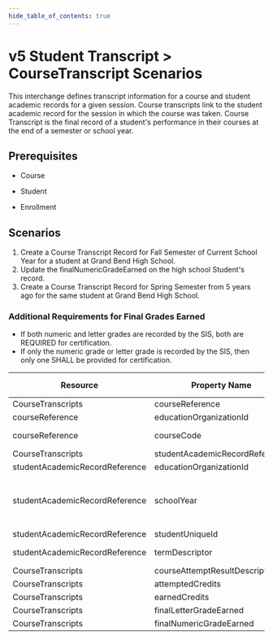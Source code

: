 ```yaml
---
hide_table_of_contents: true
---
```


# v5 Student Transcript > CourseTranscript Scenarios

This interchange defines transcript information for a course and student
academic records for a given session. Course transcripts link to the student
academic record for the session in which the course was taken. Course Transcript
is the final record of a student's performance in their courses at the end of a
semester or school year.

## Prerequisites

* Course

* Student

* Enrollment

## Scenarios

1. Create a Course Transcript Record for Fall Semester of Current School Year for a student at Grand Bend High School. 
2. Update the finalNumericGradeEarned on the high school Student's record.
3. Create a Course Transcript Record for Spring Semester from 5 years ago for the same student at Grand Bend High School. 

### Additional Requirements for Final Grades Earned

* If both numeric and letter grades are recorded by the SIS, both are REQUIRED
  for certification.
* If only the numeric grade or letter grade is recorded by the SIS, then only
  one SHALL be provided for certification.

| Resource                       | Property Name                  | Is Collection | Data Type                      | Required | Scenario 1: POST        | Scenario 2 <br/>PUT     | Scenario 3: POST        |
| ------------------------------ | ------------------------------ | ------------- | ------------------------------ | -------- | ----------------------- | ----------------------- | ----------------------- |
| CourseTranscripts              | courseReference                | FALSE         | courseReference                | REQUIRED |                         |                         |                         |
| courseReference                | educationOrganizationId        | FALSE         | integer                        | REQUIRED | 255901001               | 255901001               | 255901001               |
| courseReference                | courseCode                     | FALSE         | string                         | REQUIRED | ALG-01                  | ALG-01                  | [System Value]          |
| CourseTranscripts              | studentAcademicRecordReference | FALSE         | studentAcademicRecordReference | REQUIRED |                         |                         |                         |
| studentAcademicRecordReference | educationOrganizationId        | FALSE         | integer                        | REQUIRED | 255901001               | 255901001               | 255901001               |
| studentAcademicRecordReference | schoolYear                     | FALSE         | integer                        | REQUIRED | \[Current School Year\] | \[Current School Year\] | \[Five years prior to current school year\] |
| studentAcademicRecordReference | studentUniqueId                | FALSE         | string                         | REQUIRED | 222222                  | 222222                  | 222222                  |
| studentAcademicRecordReference | termDescriptor                 | FALSE         | string                         | REQUIRED | Fall Semester           | Fall Semester           | Spring Semester         |
| CourseTranscripts              | courseAttemptResultDescriptor  | FALSE         | courseAttemptResultDescriptor  | REQUIRED | Pass                    | Pass                    | Pass                    |
| CourseTranscripts              | attemptedCredits               | FALSE         | number                         | REQUIRED | 3                       | 3                       | 3                       |
| CourseTranscripts              | earnedCredits                  | FALSE         | number                         | REQUIRED | 3                       | 3                       | 3                       |
| CourseTranscripts              | finalLetterGradeEarned         | FALSE         | string                         | REQUIRED | A                       | A                       | A                       |
| CourseTranscripts              | finalNumericGradeEarned        | FALSE         | string                         | REQUIRED | 98                      | 100                     | 92                      |
